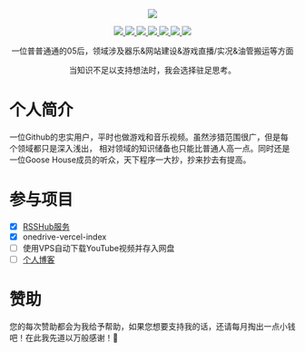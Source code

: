 <!--
 * @Description: My profile
 * @Autor: wjkcxs(Mr.eAt)
 * @Date: 2022.7.02 start
 * @Message:  Enjoy your time in github!
-->

<p align="center">
  <a href="https://github.com/wjkcxs">
    <img src="https://github-readme-stats.vercel.app/api?username=wjkcxs&count_private=true&include_all_commits=true&layout=compact&bg_color=30,e96443,904e95&title_color=fff&text_color=fff"/"/>
  </a>
</p>
 
 <p align="center">
  </a>
    <a href="https://www.facebook.com/profile.php?id=100077767820000">
    <img src="https://img.shields.io/badge/%F0%9F%98%B7-Facebook-blue" />
  </a>
  <a href="https://discord.gg/7XS8cJRWCC">
    <img src="https://img.shields.io/badge/%F0%9F%A4%AF-Discord-blue" />
  </a>
  <a href="[https://space.bilibili.com/2108295476
](https://space.bilibili.com/2108295476)">
    <img src="https://img.shields.io/badge/%F0%9F%8D%9C-BiliBili-blue" />
  </a>                                                                    
  <a href="https://www.youtube.com/channel/UCIJMy04FtNFm5DIRzB1ED2A">
    <img src="https://img.shields.io/badge/%F0%9F%8D%AB-Youtube-blue" />                                                                    
  </a>
  <a href="https://steamcommunity.com/profiles/76561199086787119">
    <img src="https://img.shields.io/badge/%F0%9F%8E%AE-Steam-blue" />                                                                    
  </a>
  <a href="https://www.twitch.tv/wjkcxs">
    <img src="https://img.shields.io/badge/%F0%9F%8E%AB-Twitch-blue" />                                                                    
  </a>
  <a href="https://weibo.com/u/7513136437">
    <img src="https://img.shields.io/badge/%F0%9F%93%BA-Weibo-blue" />                                                                                                   </a>                                                                     
</p>

<p align="center">
  一位普普通通的05后，领域涉及器乐&网站建设&游戏直播/实况&油管搬运等方面
</p>

<p align="center">
  当知识不足以支持想法时，我会选择驻足思考。
</p>

# 个人简介
一位Github的忠实用户，平时也做游戏和音乐视频。虽然涉猎范围很广，但是每个领域都只是深入浅出，
相对领域的知识储备也只能比普通人高一点。同时还是一位Goose House成员的听众，天下程序一大抄，抄来抄去有提高。
                 
# 参与项目
  - [x] [RSSHub服务](https://github.com/wjkcxs/RSSHub)
  - [x] onedrive-vercel-index
  - [ ] 使用VPS自动下载YouTube视频并存入网盘
  - [ ] [个人博客](https://github.com/wjkcxs/wjkcxs.github.io) 

# **赞助**
您的每次赞助都会为我给予帮助，如果您想要支持我的话，还请每月掏出一点小钱吧！在此我先道以万般感谢！🙌              
               
  
 

